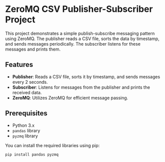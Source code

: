 
# ZeroMQ CSV Publisher-Subscriber Project

This project demonstrates a simple publish-subscribe messaging pattern using ZeroMQ. The publisher reads a CSV file, sorts the data by timestamp, and sends messages periodically. The subscriber listens for these messages and prints them.

## Features

- **Publisher**: Reads a CSV file, sorts it by timestamp, and sends messages every 2 seconds.
- **Subscriber**: Listens for messages from the publisher and prints the received data.
- **ZeroMQ**: Utilizes ZeroMQ for efficient message passing.

## Prerequisites

- Python 3.x
- `pandas` library
- `pyzmq` library

You can install the required libraries using pip:

```bash
pip install pandas pyzmq

